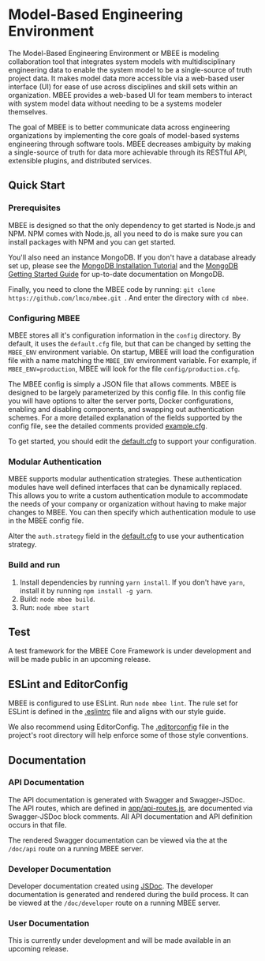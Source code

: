 # Model-Based Engineering Environment

The Model-Based Engineering Environment or MBEE is modeling collaboration tool
that integrates system models with multidisciplinary engineering data to enable
the system model to be a single-source of truth project data. It makes model
data more accessible via a web-based user interface (UI) for ease of use across
disciplines and skill sets within an organization. MBEE provides a web-based UI
for team members to interact with system model data without needing to be a
systems modeler themselves.

The goal of MBEE is to better communicate data across engineering organizations
by implementing the core goals of model-based systems engineering through
software tools. MBEE decreases ambiguity by making a single-source of truth for
data more achievable through its RESTful API, extensible plugins, and
distributed services.

## Quick Start

### Prerequisites
MBEE is designed so that the only dependency to get started is Node.js and NPM.
NPM comes with Node.js, all you need to do is make sure you can install packages
with NPM and you can get started.

You'll also need an instance MongoDB. If you don't have a database already set
up, please see the [MongoDB Installation Tutorial](https://docs.mongodb.com/manual/installation/#tutorial-installation)
and the [MongoDB Getting Started Guide](https://docs.mongodb.com/manual/tutorial/getting-started/)
for up-to-date documentation on MongoDB.

Finally, you need to clone the MBEE code by running:
`git clone https://github.com/lmco/mbee.git `. And enter the directory
with `cd mbee`.

### Configuring MBEE
MBEE stores all it's configuration information in the `config` directory. By
default, it uses the `default.cfg` file, but that can be changed by setting the
`MBEE_ENV` environment variable. On startup, MBEE will load the configuration
file with a name matching the `MBEE_ENV` environment variable. For example,
if `MBEE_ENV=production`, MBEE will look for the file `config/production.cfg`.

The MBEE config is simply a JSON file that allows comments. MBEE is designed to
be largely parameterized by this config file. In this config file you will have
options to alter the server ports, Docker configurations, enabling and
disabling components, and swapping out authentication schemes. For a
more detailed explanation of the fields supported by the config file, see the
detailed comments provided [example.cfg](config/example.cfg).

To get started, you should edit the [default.cfg](config/default.cfg) to support
your configuration.

### Modular Authentication
MBEE supports modular authentication strategies. These authentication modules
have well defined interfaces that can be dynamically replaced. This allows you
to write a custom authentication module to accommodate the needs of your
company or organization without having to make major changes to MBEE. You can
then specify which authentication module to use in the MBEE config file.

Alter the `auth.strategy` field in the [default.cfg](config/default.cfg)
to use your authentication strategy.

### Build and run
1. Install dependencies by running `yarn install`. If you don't have `yarn`, 
install it by running `npm install -g yarn`. 
2. Build: `node mbee build`. 
3. Run: `node mbee start`

## Test

A test framework for the MBEE Core Framework is under development and 
will be made public in an upcoming release.

## ESLint and EditorConfig

MBEE is configured to use ESLint. Run `node mbee lint`. The rule set for ESLint
is defined in the [.eslintrc](.eslintrc) file and aligns with our style guide.

We also recommend using EditorConfig. The [.editorconfig](.editorconfig) file
in the project's root directory will help enforce some of those style 
conventions.

## Documentation

### API Documentation
The API documentation is generated with Swagger and Swagger-JSDoc.
The API routes, which are defined in [app/api-routes.js](app/api-routes.js),
are documented via Swagger-JSDoc block comments. All API documentation and
API definition occurs in that file.

The rendered Swagger documentation can be viewed via the at the `/doc/api` route
on a running MBEE server.

### Developer Documentation
Developer documentation created using [JSDoc](http://usejsdoc.org/).
The developer documentation is generated and rendered during the build process.
It can be viewed at the `/doc/developer` route on a running MBEE server.

### User Documentation
This is currently under development and will be made available in an upcoming
release.

